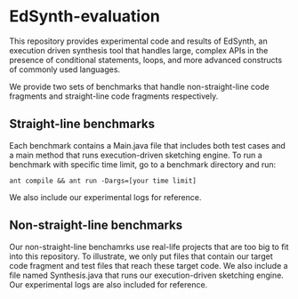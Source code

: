 # EdSynth-evaluation
This repository provides experimental code and results of EdSynth, an execution driven synthesis tool that handles  large,  complex  APIs  in  the  presence  of conditional  statements,  loops,  and  more  advanced  constructs  of commonly  used  languages.

We provide two sets of benchmarks that handle non-straight-line code fragments and straight-line code fragments respectively.

## Straight-line benchmarks
Each benchmark contains a Main.java file that includes both test cases and a main method that runs execution-driven sketching engine.
To run a benchmark with specific time limit, go to a benchmark directory and run:
```
ant compile && ant run -Dargs=[your time limit]
```
We also include our experimental logs for reference.

## Non-straight-line benchmarks
Our non-straight-line benchamrks use real-life projects that are too big to fit into this repository. To illustrate, we only put files that contain our target code fragment and test files that reach these target code. We also include a file named Synthesis.java that runs our execution-driven sketching engine. Our experimental logs are also included for reference. 
